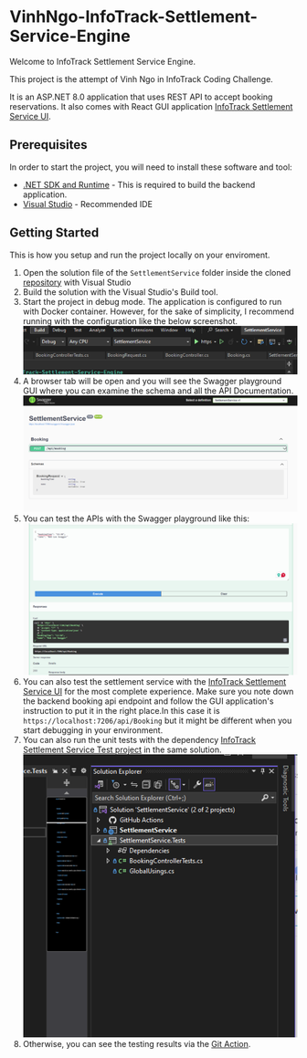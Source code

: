 # VinhNgo-InfoTrack-Settlement-Service-Engine

Welcome to InfoTrack Settlement Service Engine.

This project is the attempt of Vinh Ngo in InfoTrack Coding Challenge.

It is an ASP.NET 8.0 application that uses REST API to accept booking reservations.
It also comes with React GUI application [InfoTrack Settlement Service UI](https://github.com/vinhngogia0906/VinhNgo-InfoTrack-SettlementService/tree/main/settlement-service-ui).

## Prerequisites

In order to start the project, you will need to install these software and tool:
- [.NET SDK and Runtime](https://dotnet.microsoft.com/en-us/download/dotnet/8.0) - This is required to build the backend application.
- [Visual Studio](https://visualstudio.microsoft.com/thank-you-downloading-visual-studio/?sku=Community&channel=Release&version=VS2022&source=VSLandingPage&cid=2030&passive=false) - Recommended IDE

## Getting Started
This is how you setup and run the project locally on your enviroment.

1. Open the solution file of the `SettlementService` folder inside the cloned [repository](https://github.com/vinhngogia0906/VinhNgo-InfoTrack-SettlementService) with Visual Studio
2. Build the solution with the Visual Studio's Build tool.
3. Start the project in debug mode. The application is configured to run with Docker container. However, for the sake of simplicity, I recommend running with the configuration like the below screenshot.
![Configuration with Any CPU and https](image-1.png)
4. A browser tab will be open and you will see the Swagger playground GUI where you can examine the schema and all the API Documentation.
![Swagger playground GUI](image-2.png)
5. You can test the APIs with the Swagger playground like this:
![Testing Booking API](image-3.png)
6. You can also test the settlement service with the [InfoTrack Settlement Service UI](https://github.com/vinhngogia0906/VinhNgo-InfoTrack-SettlementService/tree/main/settlement-service-ui) for the most complete experience. Make sure you note down the backend booking api endpoint and follow the GUI application's instruction to put it in the right place.In this case it is `https://localhost:7206/api/Booking` but it might be different when you start debugging in your environment.
7. You can also run the unit tests with the dependency [InfoTrack Settlement Service Test project](https://github.com/vinhngogia0906/VinhNgo-InfoTrack-SettlementService/tree/main/SettlementService.Tests) in the same solution.
![xUnit project appears in the same solution](image-4.png)
8. Otherwise, you can see the testing results via the [Git Action](https://github.com/vinhngogia0906/VinhNgo-InfoTrack-SettlementService/actions).